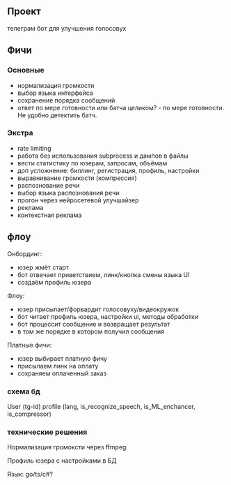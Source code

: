## Проект

телеграм бот для улучшения голосовух

## Фичи

### Основные

* нормализация громкости
* выбор языка интерфейса
* сохранение порядка сообщений
* ответ по мере готовности или батча целиком? - по мере готовности. Не удобно детектить батч.


### Экстра

* rate limiting
* работа без использования subprocess и дампов в файлы
* вести статистику по юзерам, запросам, объёмам
* доп усложнение: биллинг, регистрация, профиль, настройки
* выравнивание громкости (компрессия)
* распознование речи
* выбор языка распознования речи
* прогон через нейросетевой улучшайзер
* реклама
* контекстная реклама

## флоу

Онбординг:

* юзер жмёт старт
* бот отвечает приветствием, линк/кнопка смены языка UI
* создаём профиль юзера

Флоу:

* юзер присылает/форвардит голосовуху/видеокружок
* бот читает профиль юзера, настройки ui, методы обработки
* бот процессит сообщение и возвращает результат
* в том же порядке в котором получил сообщения

Платные фичи:
* юзер выбирает платную фичу
* присылаем линк на оплату
* сохраняем оплаченный заказ

### схема бд

User (tg-id)
profile (lang, is_recognize_speech, is_ML_enchancer, is_compressor)

### технические решения
Нормализация громоксти через ffmpeg

Профиль юзера с настройками в БД

Язык: go/ts/c#?
